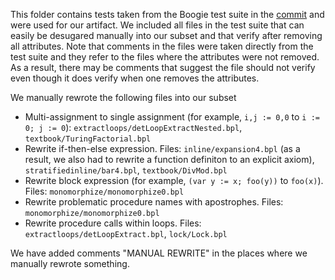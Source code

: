 This folder contains tests taken from the Boogie test suite in the 
[commit](https://github.com/boogie-org/boogie/tree/b4be7f72e3c74cfa9257f385e2c59613b8ced898/Test) 
and were used for our artifact. We included all files in the test suite that can 
easily be desugared manually into our subset and that verify after removing all 
attributes. Note that comments in the files were taken directly from the test 
suite and they refer to the files where the attributes were not removed. As a
result, there may be comments that suggest the file should not verify even though
it does verify when one removes the attributes.

We manually rewrote the following files into our subset
  - Multi-assignment to single assignment (for example, `i,j := 0,0` to `i := 0; j := 0`): 
  `extractloops/detLoopExtractNested.bpl`, `textbook/TuringFactorial.bpl`
  - Rewrite if-then-else expression. Files: `inline/expansion4.bpl` 
    (as a result, we also had to rewrite a function definiton to an explicit axiom), 
    `stratifiedinline/bar4.bpl`, `textbook/DivMod.bpl`
  - Rewrite block expression (for example, `(var y := x; foo(y))` to `foo(x)`). 
    Files: `monomorphize/monomorphize0.bpl`
  - Rewrite problematic procedure names with apostrophes. 
    Files: `monomorphize/monomorphize0.bpl`
  - Rewrite procedure calls within loops.
    Files: `extractloops/detLoopExtract.bpl`, `lock/Lock.bpl`

We have added comments "MANUAL REWRITE" in the places where we manually rewrote
something.